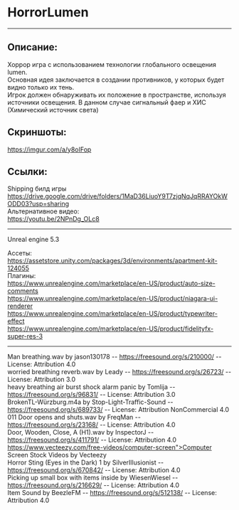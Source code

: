 # HorrorLumen
---
## Описание:
Хоррор игра с использованием технологии глобального освещения lumen.<br />
Основная идея заключается в создании противников, у которых будет видно только их тень.<br />
Игрок должен обнаруживать их положение в пространстве, используя источники освещения. В данном случае сигнальный фаер и ХИС (Химический источник света)<br />
## Скриншоты:<br />
https://imgur.com/a/y8oIFop

## Ссылки:
Shipping билд игры<br />
https://drive.google.com/drive/folders/1MaD36LiuoY9T7zjqNqJqRRAYOkWODD03?usp=sharing <br />
Альтернативное видео:<br />
https://youtu.be/2NPnDg_OLc8 <br />


---
Unreal engine 5.3

Ассеты:<br />
https://assetstore.unity.com/packages/3d/environments/apartment-kit-124055 <br />
Плагины:<br />
https://www.unrealengine.com/marketplace/en-US/product/auto-size-comments <br />
https://www.unrealengine.com/marketplace/en-US/product/niagara-ui-renderer <br />
https://www.unrealengine.com/marketplace/en-US/product/typewriter-effect <br />
https://www.unrealengine.com/marketplace/en-US/product/fidelityfx-super-res-3 <br />



---
Man breathing.wav by jason130178 -- https://freesound.org/s/210000/ -- License: Attribution 4.0 <br />
worried breathing reverb.wav by Leady -- https://freesound.org/s/26723/ -- License: Attribution 3.0 <br />
heavy breathing air burst shock alarm panic by Tomlija -- https://freesound.org/s/96831/ -- License: Attribution 3.0 <br />
BrokenTL-Würzburg.m4a by Stop-Light-Traffic-Sound -- https://freesound.org/s/689733/ -- License: Attribution NonCommercial 4.0 <br />
011 Door opens and shuts.wav by FreqMan -- https://freesound.org/s/23168/ -- License: Attribution 4.0 <br />
Door, Wooden, Close, A (H1).wav by InspectorJ -- https://freesound.org/s/411791/ -- License: Attribution 4.0 <br />
https://www.vecteezy.com/free-videos/computer-screen">Computer Screen Stock Videos by Vecteezy <br />
Horror Sting (Eyes in the Dark) 1 by SilverIllusionist -- https://freesound.org/s/670842/ -- License: Attribution 4.0 <br />
Picking up small box with items inside by WiesenWiesel -- https://freesound.org/s/216629/ -- License: Attribution 4.0 <br />
Item Sound by BeezleFM -- https://freesound.org/s/512138/ -- License: Attribution 4.0 <br />
